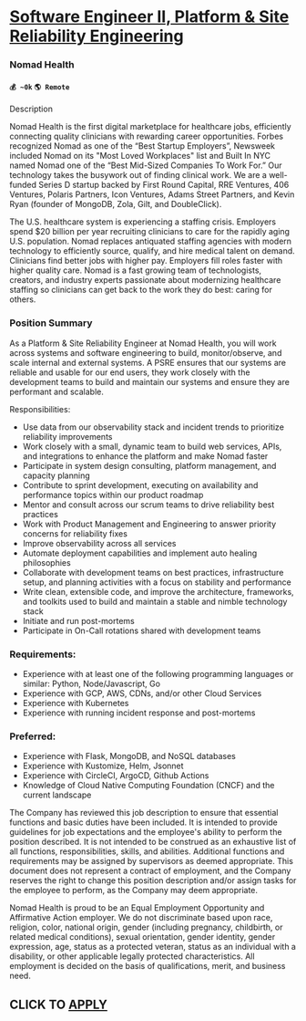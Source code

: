# [Software Engineer II, Platform & Site Reliability Engineering](https://www.remotewlb.com/apply/software-engineer-ii-platform-site-reliability-engineering-89080)  
### Nomad Health  
#### `💰 ~0k` `🌎 Remote`  

Description

Nomad Health is the first digital marketplace for healthcare jobs, efficiently connecting quality clinicians with rewarding career opportunities. Forbes recognized Nomad as one of the “Best Startup Employers”, Newsweek included Nomad on its "Most Loved Workplaces" list and Built In NYC named Nomad one of the “Best Mid-Sized Companies To Work For.” Our technology takes the busywork out of finding clinical work. We are a well-funded Series D startup backed by First Round Capital, RRE Ventures, 406 Ventures, Polaris Partners, Icon Ventures, Adams Street Partners, and Kevin Ryan (founder of MongoDB, Zola, Gilt, and DoubleClick).

The U.S. healthcare system is experiencing a staffing crisis. Employers spend $20 billion per year recruiting clinicians to care for the rapidly aging U.S. population. Nomad replaces antiquated staffing agencies with modern technology to efficiently source, qualify, and hire medical talent on demand. Clinicians find better jobs with higher pay. Employers fill roles faster with higher quality care. Nomad is a fast growing team of technologists, creators, and industry experts passionate about modernizing healthcare staffing so clinicians can get back to the work they do best: caring for others.

### Position Summary

As a Platform & Site Reliability Engineer at Nomad Health, you will work across systems and software engineering to build, monitor/observe, and scale internal and external systems. A PSRE ensures that our systems are reliable and usable for our end users, they work closely with the development teams to build and maintain our systems and ensure they are performant and scalable.

Responsibilities:

  * Use data from our observability stack and incident trends to prioritize reliability improvements
  * Work closely with a small, dynamic team to build web services, APIs, and integrations to enhance the platform and make Nomad faster
  * Participate in system design consulting, platform management, and capacity planning
  * Contribute to sprint development, executing on availability and performance topics within our product roadmap
  * Mentor and consult across our scrum teams to drive reliability best practices
  * Work with Product Management and Engineering to answer priority concerns for reliability fixes
  * Improve observability across all services
  * Automate deployment capabilities and implement auto healing philosophies
  * Collaborate with development teams on best practices, infrastructure setup, and planning activities with a focus on stability and performance
  * Write clean, extensible code, and improve the architecture, frameworks, and toolkits used to build and maintain a stable and nimble technology stack
  * Initiate and run post-mortems
  * Participate in On-Call rotations shared with development teams

### Requirements:

  * Experience with at least one of the following programming languages or similar: Python, Node/Javascript, Go
  * Experience with GCP, AWS, CDNs, and/or other Cloud Services
  * Experience with Kubernetes
  * Experience with running incident response and post-mortems

### Preferred:

  * Experience with Flask, MongoDB, and NoSQL databases
  * Experience with Kustomize, Helm, Jsonnet
  * Experience with CircleCI, ArgoCD, Github Actions
  * Knowledge of Cloud Native Computing Foundation (CNCF) and the current landscape

The Company has reviewed this job description to ensure that essential functions and basic duties have been included. It is intended to provide guidelines for job expectations and the employee's ability to perform the position described. It is not intended to be construed as an exhaustive list of all functions, responsibilities, skills, and abilities. Additional functions and requirements may be assigned by supervisors as deemed appropriate. This document does not represent a contract of employment, and the Company reserves the right to change this position description and/or assign tasks for the employee to perform, as the Company may deem appropriate.

Nomad Health is proud to be an Equal Employment Opportunity and Affirmative Action employer. We do not discriminate based upon race, religion, color, national origin, gender (including pregnancy, childbirth, or related medical conditions), sexual orientation, gender identity, gender expression, age, status as a protected veteran, status as an individual with a disability, or other applicable legally protected characteristics. All employment is decided on the basis of qualifications, merit, and business need.

  
## CLICK TO [APPLY](https://www.remotewlb.com/apply/software-engineer-ii-platform-site-reliability-engineering-89080)

